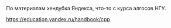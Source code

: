 По материалам хендубка Яндекса, что-то с курса алгосов НГУ. 

https://education.yandex.ru/handbook/cpp

